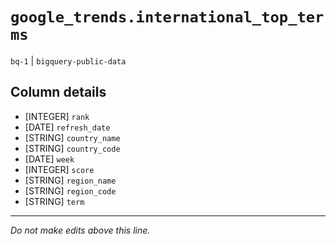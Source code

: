 # `google_trends.international_top_terms`
`bq-1` | `bigquery-public-data`

## Column details
* [INTEGER]   `rank`
* [DATE]      `refresh_date`
* [STRING]    `country_name`
* [STRING]    `country_code`
* [DATE]      `week`
* [INTEGER]   `score`
* [STRING]    `region_name`
* [STRING]    `region_code`
* [STRING]    `term`

-------------------------------------------------------------------------------
*Do not make edits above this line.*
